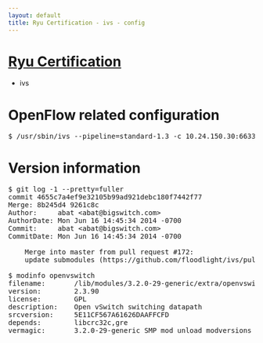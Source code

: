 ```yaml
---
layout: default
title: Ryu Certification - ivs - config
---
```

# [Ryu Certification](http://osrg.github.io/ryu/certification.html)
* ivs

# OpenFlow related configuration
<pre>
$ /usr/sbin/ivs --pipeline=standard-1.3 -c 10.24.150.30:6633 --dpid 0000000000000001 -i eth7 -i eth8
</pre>

# Version information
<pre>
$ git log -1 --pretty=fuller
commit 4655c7a4ef9e32105b99ad921debc180f7442f77
Merge: 8b245d4 9261c8c
Author:     abat &lt;abat@bigswitch.com&gt;
AuthorDate: Mon Jun 16 14:45:34 2014 -0700
Commit:     abat &lt;abat@bigswitch.com&gt;
CommitDate: Mon Jun 16 14:45:34 2014 -0700

    Merge into master from pull request #172:
    update submodules (https://github.com/floodlight/ivs/pull/172)

$ modinfo openvswitch
filename:       /lib/modules/3.2.0-29-generic/extra/openvswitch.ko
version:        2.3.90
license:        GPL
description:    Open vSwitch switching datapath
srcversion:     5E11CF567A61626DAAFFCFD
depends:        libcrc32c,gre
vermagic:       3.2.0-29-generic SMP mod_unload modversions 
</pre>
